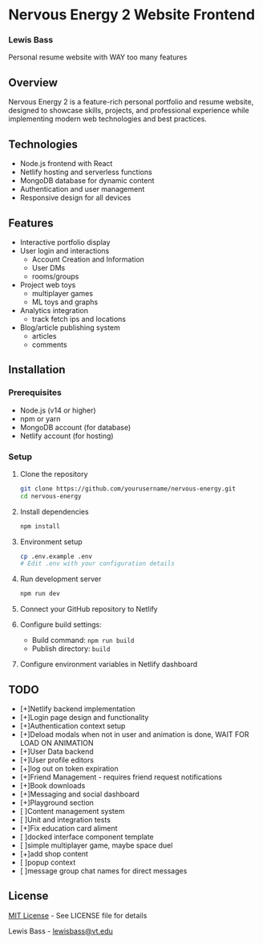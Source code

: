 # Nervous Energy 2 Website Frontend

### Lewis Bass
Personal resume website with WAY too many features

## Overview
Nervous Energy 2 is a feature-rich personal portfolio and resume website, designed to showcase skills, projects, and professional experience while implementing modern web technologies and best practices.

## Technologies
- Node.js frontend with React
- Netlify hosting and serverless functions
- MongoDB database for dynamic content
- Authentication and user management
- Responsive design for all devices

## Features
- Interactive portfolio display
- User login and interactions
  - Account Creation and Information
  - User DMs
  - rooms/groups
- Project web toys
  - multiplayer games
  - ML toys and graphs
- Analytics integration
  - track fetch ips and locations
- Blog/article publishing system
  - articles
  - comments

## Installation

### Prerequisites
- Node.js (v14 or higher)
- npm or yarn
- MongoDB account (for database)
- Netlify account (for hosting)

### Setup
1. Clone the repository
   ```bash
   git clone https://github.com/yourusername/nervous-energy.git
   cd nervous-energy
   ```

2. Install dependencies
   ```bash
   npm install
   ```

3. Environment setup
   ```bash
   cp .env.example .env
   # Edit .env with your configuration details
   ```

4. Run development server
   ```bash
   npm run dev
   ```



1. Connect your GitHub repository to Netlify
2. Configure build settings:
   - Build command: `npm run build`
   - Publish directory: `build`
3. Configure environment variables in Netlify dashboard

## TODO
- [+]Netlify backend implementation
- [+]Login page design and functionality
- [+]Authentication context setup
- [+]Deload modals when not in user and animation is done, WAIT FOR LOAD ON ANIMATION
- [+]User Data backend
- [+]User profile editors
- [+]log out on token expiration
- [+]Friend Management - requires friend request notifications
- [+]Book downloads
- [+]Messaging and social dashboard
- [+]Playground section
- [ ]Content management system
- [ ]Unit and integration tests
- [+]Fix education card aliment
- [ ]docked interface component template
- [ ]simple multiplayer game, maybe space duel
- [+]add shop content
- [ ]popup context
- [ ]message group chat names for direct messages

## License
[MIT License](LICENSE) - See LICENSE file for details

Lewis Bass - [lewisbass@vt.edu](mailto:lewisbass@vt.edu)
